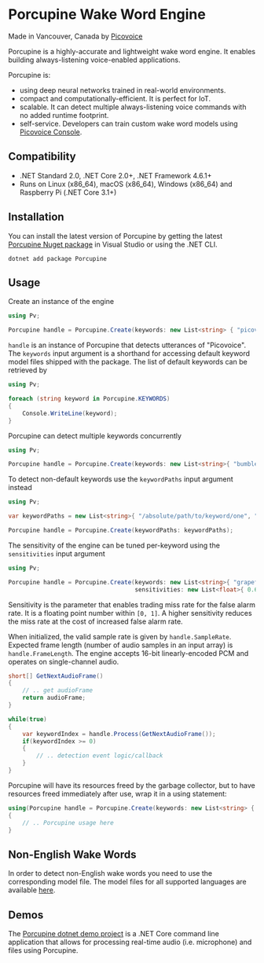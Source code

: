 # Porcupine Wake Word Engine

Made in Vancouver, Canada by [Picovoice](https://picovoice.ai)

Porcupine is a highly-accurate and lightweight wake word engine. It enables building always-listening voice-enabled
applications. 

Porcupine is:

- using deep neural networks trained in real-world environments.
- compact and computationally-efficient. It is perfect for IoT.
- scalable. It can detect multiple always-listening voice commands with no added runtime footprint.
- self-service. Developers can train custom wake word models using [Picovoice Console](https://picovoice.ai/console/).

## Compatibility

- .NET Standard 2.0, .NET Core 2.0+, .NET Framework 4.6.1+
- Runs on Linux (x86_64), macOS (x86_64), Windows (x86_64) and Raspberry Pi (.NET Core 3.1+)

## Installation

You can install the latest version of Porcupine by getting the latest [Porcupine Nuget package](https://www.nuget.org/packages/Porcupine/)
in Visual Studio or using the .NET CLI.

```console
dotnet add package Porcupine
```

## Usage

Create an instance of the engine

```csharp
using Pv;

Porcupine handle = Porcupine.Create(keywords: new List<string> { "picovoice" });
```

`handle` is an instance of Porcupine that detects utterances of "Picovoice". The `keywords` input argument is a shorthand
for accessing default keyword model files shipped with the package. The list of default keywords can be retrieved by

```csharp
using Pv;

foreach (string keyword in Porcupine.KEYWORDS)
{
    Console.WriteLine(keyword);
}
```

Porcupine can detect multiple keywords concurrently

```csharp
using Pv;

Porcupine handle = Porcupine.Create(keywords: new List<string>{ "bumblebee", "picovoice" });
```

To detect non-default keywords use the `keywordPaths` input argument instead

```csharp
using Pv;

var keywordPaths = new List<string>{ "/absolute/path/to/keyword/one", "/absolute/path/to/keyword/two", ...}

Porcupine handle = Porcupine.Create(keywordPaths: keywordPaths);
```

The sensitivity of the engine can be tuned per-keyword using the `sensitivities` input argument

```csharp
using Pv;

Porcupine handle = Porcupine.Create(keywords: new List<string>{ "grapefruit", "porcupine" },  
                                    sensitivities: new List<float>{ 0.6f, 0.35f });
```

Sensitivity is the parameter that enables trading miss rate for the false alarm rate. It is a floating point number within
`[0, 1]`. A higher sensitivity reduces the miss rate at the cost of increased false alarm rate.

When initialized, the valid sample rate is given by `handle.SampleRate`. Expected frame length (number of audio samples
in an input array) is `handle.FrameLength`. The engine accepts 16-bit linearly-encoded PCM and operates on
single-channel audio.

```csharp
short[] GetNextAudioFrame()
{
    // .. get audioFrame
    return audioFrame;
}

while(true)
{
    var keywordIndex = handle.Process(GetNextAudioFrame());
    if(keywordIndex >= 0)
    {
	    // .. detection event logic/callback
    }
}
```

Porcupine will have its resources freed by the garbage collector, but to have resources freed  immediately after use,
wrap it in a using statement: 

```csharp
using(Porcupine handle = Porcupine.Create(keywords: new List<string> { "picovoice" }))
{
    // .. Porcupine usage here
}
```

## Non-English Wake Words

In order to detect non-English wake words you need to use the corresponding model file. The model files for all supported languages are available [here](/lib/common).

## Demos

The [Porcupine dotnet demo project](/demo/dotnet) is a .NET Core command line application that allows for 
processing real-time audio (i.e. microphone) and files using Porcupine.
